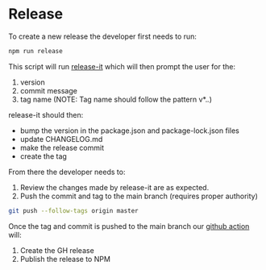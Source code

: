 # Release

To create a new release the developer first needs to run:

```sh
npm run release
```

This script will run [release-it](https://github.com/release-it/release-it) which will then prompt the user for the:

1) version
2) commit message
3) tag name (NOTE: Tag name should follow the pattern v*.*.*)

release-it should then:

- bump the version in the package.json and package-lock.json files
- update CHANGELOG.md
- make the release commit
- create the tag

From there the developer needs to:

1) Review the changes made by release-it are as expected.
2) Push the commit and tag to the main branch (requires proper authority)

```sh
git push --follow-tags origin master
```

Once the tag and commit is pushed to the main branch our [github action](../.github/workflows/publish.yml) will:

1) Create the GH release
2) Publish the release to NPM

